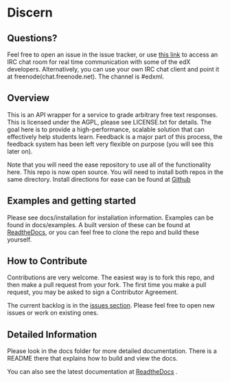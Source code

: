 Discern
====================

Questions?
---------------------
Feel free to open an issue in the issue tracker, or use [this link](http://webchat.freenode.net/?channels=#edxml) to access an IRC chat room for real time
communication with some of the edX developers.  Alternatively, you can use your own IRC chat client and point it at freenode(chat.freenode.net).  The channel is #edxml.

Overview
---------------------
This is an API wrapper for a service to grade arbitrary free text responses.
This is licensed under the AGPL, please see LICENSE.txt for details.
The goal here is to provide a high-performance, scalable solution that can effectively help students learn.
Feedback is a major part of this process, the feedback system has been left very flexible on purpose (you will see this later on).

Note that you will need the ease repository to use all of the functionality here.  This repo is now open source.  You will need to install both repos in the same directory.  Install directions for ease can be found at [Github](https://github.com/edx/ease)

Examples and getting started
-----------------------
Please see docs/installation for installation information.  Examples can be found in docs/examples.  A built version of these can be found at [ReadtheDocs](http://discern.readthedocs.org/en/latest/), or you can feel free to clone the repo and build these yourself.

How to Contribute
-----------------
Contributions are very welcome. The easiest way is to fork this repo, and then
make a pull request from your fork. The first time you make a pull request, you
may be asked to sign a Contributor Agreement.


The current backlog is in the [issues section](http://github.com/edx/discern/issues?labels=&page=1&state=open).
Please feel free to open new issues or work on existing ones.

Detailed Information
-------------------------
Please look in the docs folder for more detailed documentation.  There is a README there that explains how to build
and view the docs.

You can also see the latest documentation at [ReadtheDocs](http://discern.readthedocs.org/en/latest/) .
